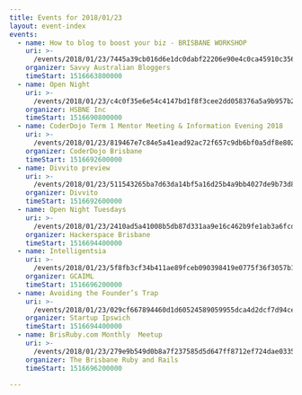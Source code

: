 ```yaml
---
title: Events for 2018/01/23
layout: event-index
events:
  - name: How to blog to boost your biz - BRISBANE WORKSHOP
    uri: >-
      /events/2018/01/23/7445a39cb016d6e1dc0dabf22206e90e4c0ca45910c356d939adeae63b5194d8
    organizer: Savvy Australian Bloggers
    timeStart: 1516663800000
  - name: Open Night
    uri: >-
      /events/2018/01/23/c4c0f35e6e54c4147bd1f8f3cee2dd058376a5a9b957b213264df7bf7ab764fa
    organizer: HSBNE Inc
    timeStart: 1516690800000
  - name: CoderDojo Term 1 Mentor Meeting & Information Evening 2018
    uri: >-
      /events/2018/01/23/819467e7c84e5a41ead92ac72f657c9db6bf0a5df8e802bd77f1ef1eec557a1a
    organizer: CoderDojo Brisbane
    timeStart: 1516692600000
  - name: Divvito preview
    uri: >-
      /events/2018/01/23/511543265ba7d63da14bf5a16d25b4a9bb4027de9b73d8cab26553cc720eb901
    organizer: Divvito
    timeStart: 1516692600000
  - name: Open Night Tuesdays
    uri: >-
      /events/2018/01/23/2410ad5a41008b5db87d331aa9e16c462b9fe1ab3a6fcd099302a6072d6b1f2b
    organizer: Hackerspace Brisbane
    timeStart: 1516694400000
  - name: Intelligentsia
    uri: >-
      /events/2018/01/23/5f8fb3cf34b411ae89fceb090398419e0775f36f3057b1a80ec08584873aa824
    organizer: GCAIML
    timeStart: 1516696200000
  - name: Avoiding the Founder’s Trap
    uri: >-
      /events/2018/01/23/029cf667894460d1d60524589059955dca4d2dcf7d94ce8cac22e8d3bac34a18
    organizer: Startup Ipswich
    timeStart: 1516694400000
  - name: BrisRuby.com Monthly  Meetup
    uri: >-
      /events/2018/01/23/279e9b549d0b8a7f237585d5d647ff8712ef724dae033541ea12ac1926afc981
    organizer: The Brisbane Ruby and Rails
    timeStart: 1516696200000

---
```

